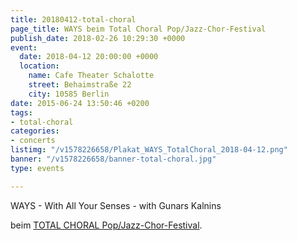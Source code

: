 ```yaml
---
title: 20180412-total-choral
page_title: WAYS beim Total Choral Pop/Jazz-Chor-Festival
publish_date: 2018-02-26 10:29:30 +0000
event:
  date: 2018-04-12 20:00:00 +0000
  location:
    name: Cafe Theater Schalotte
    street: Behaimstraße 22
    city: 10585 Berlin
date: 2015-06-24 13:50:46 +0200
tags:
- total-choral
categories:
- concerts
listimg: "/v1578226658/Plakat_WAYS_TotalChoral_2018-04-12.png"
banner: "/v1578226658/banner-total-choral.jpg"
type: events

---
```

WAYS - With All Your Senses - with Gunars Kalnins 

beim <a href="http://www.totalchoral.de" target="_blank">TOTAL CHORAL Pop/Jazz-Chor-Festival</a>.
